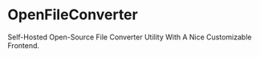 # OpenFileConverter
 Self-Hosted Open-Source File Converter Utility With A Nice Customizable Frontend.
